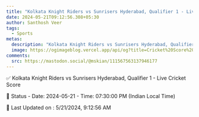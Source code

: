 ```yaml
---
title: "Kolkata Knight Riders vs Sunrisers Hyderabad, Qualifier 1 - Live Cricket Score"
date: 2024-05-21T09:12:56.308+05:30
author: Santhosh Veer
tags:
  - Sports
metas:
  description: "Kolkata Knight Riders vs Sunrisers Hyderabad, Qualifier 1 - Live Cricket Score - Date: 2024-05-21 - Time: 07:30:00 PM (Indian Local Time)"
  image: https://ogimageblog.vercel.app/api/og?title=Cricket%20Score%20%F0%9F%8F%8F
comments:
  src: https://mastodon.social/@mskian/111567563137946177
---
```


✅ Kolkata Knight Riders vs Sunrisers Hyderabad, Qualifier 1 - Live Cricket Score

📑 Status - Date: 2024-05-21 - Time: 07:30:00 PM (Indian Local Time)

<!--more-->

📝 Last Updated on : 5/21/2024, 9:12:56 AM

